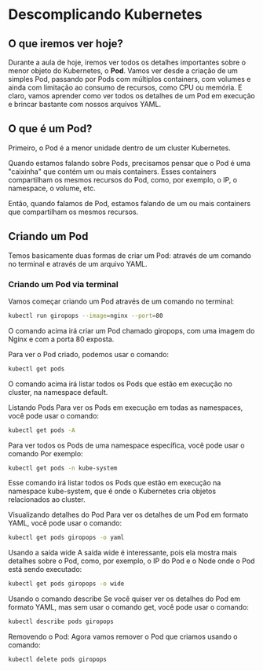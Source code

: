 # Descomplicando Kubernetes

## O que iremos ver hoje?

Durante a aula de hoje, iremos ver todos os detalhes importantes sobre o menor objeto do Kubernetes, o **Pod**. Vamos ver desde a criação de um simples Pod, passando por Pods com múltiplos containers, com volumes e ainda com limitação ao consumo de recursos, como CPU ou memória. E claro, vamos aprender como ver todos os detalhes de um Pod em execução e brincar bastante com nossos arquivos YAML.

## O que é um Pod?

Primeiro, o Pod é a menor unidade dentro de um cluster Kubernetes.

Quando estamos falando sobre Pods, precisamos pensar que o Pod é uma "caixinha" que contém um ou mais containers. Esses containers compartilham os mesmos recursos do Pod, como, por exemplo, o IP, o namespace, o volume, etc.

Então, quando falamos de Pod, estamos falando de um ou mais containers que compartilham os mesmos recursos.

## Criando um Pod

Temos basicamente duas formas de criar um Pod: através de um comando no terminal e através de um arquivo YAML.

### Criando um Pod via terminal

Vamos começar criando um Pod através de um comando no terminal:

```bash
kubectl run giropops --image=nginx --port=80
```
O comando acima irá criar um Pod chamado giropops, com uma imagem do Nginx e com a porta 80 exposta.

Para ver o Pod criado, podemos usar o comando:

```bash
kubectl get pods
```
O comando acima irá listar todos os Pods que estão em execução no cluster, na namespace default.

Listando Pods
Para ver os Pods em execução em todas as namespaces, você pode usar o comando:

```bash
kubectl get pods -A
```
Para ver todos os Pods de uma namespace específica, você pode usar o comando Por exemplo:

```bash
kubectl get pods -n kube-system
```
Esse comando irá listar todos os Pods que estão em execução na namespace kube-system, que é onde o Kubernetes cria objetos relacionados ao cluster.

Visualizando detalhes do Pod
Para ver os detalhes de um Pod em formato YAML, você pode usar o comando:

```bash
kubectl get pods giropops -o yaml
```

Usando a saída wide
A saída wide é interessante, pois ela mostra mais detalhes sobre o Pod, como, por exemplo, o IP do Pod e o Node onde o Pod está sendo executado:

```bash
kubectl get pods giropops -o wide
```
Usando o comando describe
Se você quiser ver os detalhes do Pod em formato YAML, mas sem usar o comando get, você pode usar o comando:

```bash
kubectl describe pods giropops
```
Removendo o Pod:
Agora vamos remover o Pod que criamos usando o comando:
```bash
kubectl delete pods giropops
```